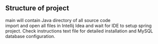 ## Structure of project 
main will contain Java directory of all source code<br/>
import and open all files in Intellij Idea and wait for IDE to setup spring project.
Check instructions text file for detailed installation and MySQL database configuration.
